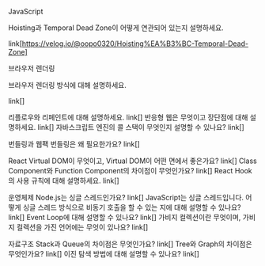 JavaScript

Hoisting과 Temporal Dead Zone이 어떻게 연관되어 있는지 설명하세요.

link[https://velog.io/@oopo0320/Hoisting%EA%B3%BC-Temporal-Dead-Zone]


브라우저 렌더링

브라우저 렌더링 방식에 대해 설명하세요.

link[]

리플로우와 리페인트에 대해 설명하세요.
link[]
반응형 웹은 무엇이고 장단점에 대해 설명하세요.
link[]
자바스크립트 엔진의 콜 스택이 무엇인지 설명할 수 있나요?
link[]

번들링과 웹팩
번들링은 왜 필요한가요?
link[]

React
Virtual DOM이 무엇이고, Virtual DOM이 어떤 면에서 좋은가요?
link[]
Class Component와 Function Component의 차이점이 무엇인가요?
link[]
React Hook의 사용 규칙에 대해 설명하세요.
link[]

운영체제
Node.js는 싱글 스레드인가요?
link[]
JavaScript는 싱글 스레드입니다. 어떻게 싱글 스레드 방식으로 비동기 호출을 할 수 있는 지에 대해 설명할 수 있나요?
link[]
Event Loop에 대해 설명할 수 있나요?
link[]
가비지 컬렉션이란 무엇이며, 가비지 컬렉션을 가진 언어에는 무엇이 있나요?
link[]

자료구조
Stack과 Queue의 차이점은 무엇인가요?
link[]
Tree와 Graph의 차이점은 무엇인가요?
link[]
이진 탐색 방법에 대해 설명할 수 있나요?
link[]
